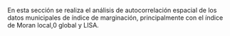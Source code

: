 En esta sección se realiza el análisis de autocorrelación espacial de los datos municipales de índice de marginación, principalmente con el índice de Moran local,0 global y LISA.
